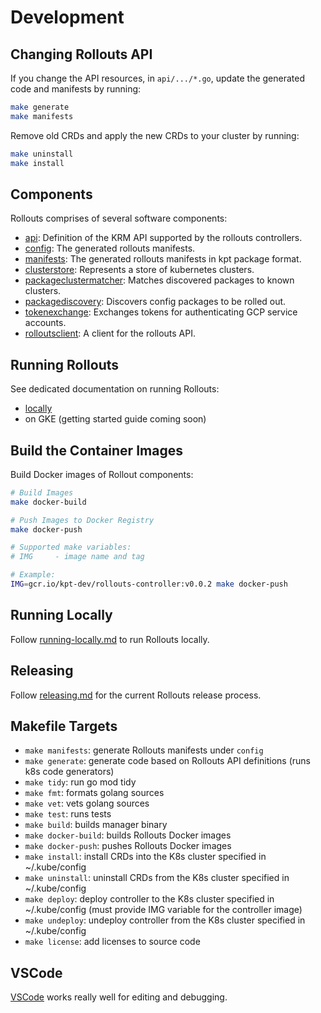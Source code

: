 # Development

## Changing Rollouts API

If you change the API resources, in `api/.../*.go`, update the generated code and manifests by running:

```sh
make generate
make manifests
```

Remove old CRDs and apply the new CRDs to your cluster by running:

```sh
make uninstall
make install
```

## Components

Rollouts comprises of several software components:

* [api](../api): Definition of the KRM API supported by the rollouts controllers.
* [config](../config): The generated rollouts manifests.
* [manifests](../manifests): The generated rollouts manifests in kpt package format.
* [clusterstore](../pkg/clusterstore): Represents a store of kubernetes clusters.
* [packageclustermatcher](../pkg/packageclustermatcher): Matches discovered packages to known clusters.
* [packagediscovery](../pkg/packagediscovery): Discovers config packages to be rolled out.
* [tokenexchange](../pkg/tokenexchange): Exchanges tokens for authenticating GCP service accounts.
* [rolloutsclient](../rolloutsclient): A client for the rollouts API.

## Running Rollouts

See dedicated documentation on running Rollouts:

* [locally](running-locally.md)
* on GKE (getting started guide coming soon)

## Build the Container Images

Build Docker images of Rollout components:

```sh
# Build Images
make docker-build

# Push Images to Docker Registry
make docker-push

# Supported make variables:
# IMG     - image name and tag

# Example:
IMG=gcr.io/kpt-dev/rollouts-controller:v0.0.2 make docker-push
```

## Running Locally

Follow [running-locally.md](./running-locally.md) to run Rollouts locally.

## Releasing

Follow [releasing.md](./releasing.md) for the current Rollouts release process.

## Makefile Targets

* `make manifests`: generate Rollouts manifests under `config`
* `make generate`: generate code based on Rollouts API definitions (runs k8s code generators)
* `make tidy`: run go mod tidy
* `make fmt`: formats golang sources
* `make vet`: vets golang sources
* `make test`: runs tests
* `make build`: builds manager binary
* `make docker-build`: builds Rollouts Docker images
* `make docker-push`: pushes Rollouts Docker images
* `make install`: install CRDs into the K8s cluster specified in ~/.kube/config
* `make uninstall`: uninstall CRDs from the K8s cluster specified in ~/.kube/config
* `make deploy`: deploy controller to the K8s cluster specified in ~/.kube/config (must provide IMG variable for the controller image)
* `make undeploy`: undeploy controller from the K8s cluster specified in ~/.kube/config
* `make license`: add licenses to source code

## VSCode

[VSCode](https://code.visualstudio.com/) works really well for editing and debugging.

